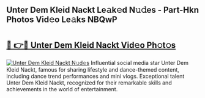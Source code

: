 ## Unter Dem Kleid Nackt Le𝚊k𝚎d N𝚞𝚍es - Part-Hkn Photos Vid𝚎o Le𝚊ks NBQwP

# <h2><a href="http://fb6v2k.evod.top/?m=Unter+Dem+Kleid+Nackt">🔗 👉🔴 Unter Dem Kleid Nackt Vid𝚎o Ph𝚘t𝚘s</a></h2>

[![Unter Dem Kleid Nackt N𝚞d𝚎s](https://i.imgur.com/8V9OHl7.gif)](http://fb6v2k.evod.top/?m=Unter+Dem+Kleid+Nackt)
Influential social media star Unter Dem Kleid Nackt, famous for sharing lifestyle and dance-themed content, including dance trend performances and mini vlogs. Exceptional talent Unter Dem Kleid Nackt, recognized for their remarkable skills and achievements in the world of entertainment. 
